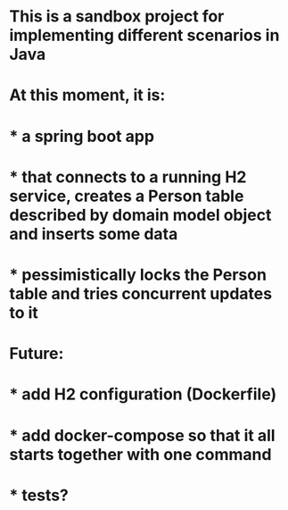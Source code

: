 # This is a sandbox project for implementing different scenarios in Java
# 
# At this moment, it is:
# * a spring boot app
# * that connects to a running H2 service, creates a Person table described by domain model object and inserts some data
# * pessimistically locks the Person table and tries concurrent updates to it
#
# Future:
# * add H2 configuration (Dockerfile)
# * add docker-compose so that it all starts together with one command
# * tests?
